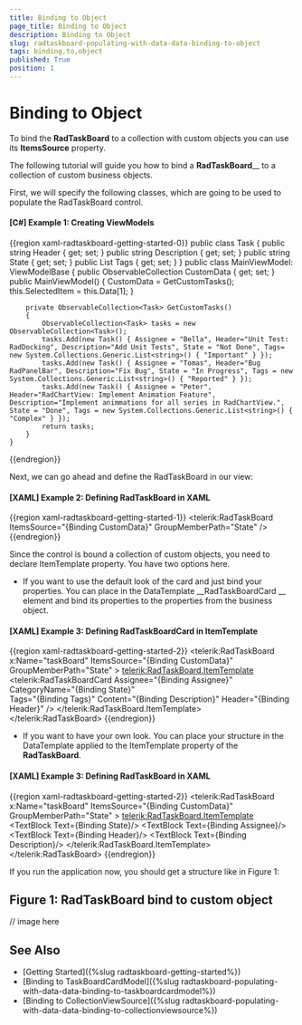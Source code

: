 ```yaml
---
title: Binding to Object
page_title: Binding to Object
description: Binding to Object
slug: radtaskboard-populating-with-data-data-binding-to-object
tags: binding,to,object
published: True
position: 1
---
```


# Binding to Object

To bind the __RadTaskBoard__ to a collection with custom objects you can use its __ItemsSource__ property. 

The following tutorial will guide you how to bind a __RadTaskBoard____ to a collection of custom business objects.

First, we will specify the following classes, which are going to be used to populate the RadTaskBoard control.

#### __[C#] Example 1:  Creating ViewModels__
{{region xaml-radtaskboard-getting-started-0}}
    public class Task
    {
        public string Header { get; set; }
        public string Description { get; set; }
        public string State { get; set; }
		public List<string> Tags { get; set; }
    }
	public  class MainViewModel: ViewModelBase
    {
        public ObservableCollection<Task> CustomData { get; set; }
        public MainViewModel()
        {
            CustomData = GetCustomTasks();
            this.SelectedItem = this.Data[1];
        }

        private ObservableCollection<Task> GetCustomTasks()
        {
            ObservableCollection<Task> tasks = new ObservableCollection<Task>();
            tasks.Add(new Task() { Assignee = "Bella", Header="Unit Test: RadDocking", Description="Add Unit Tests", State = "Not Done", Tags= new System.Collections.Generic.List<string>() { "Important" } });
            tasks.Add(new Task() { Assignee = "Tomas", Header="Bug RadPanelBar", Description="Fix Bug", State = "In Progress", Tags = new System.Collections.Generic.List<string>() { "Reported" } });
            tasks.Add(new Task() { Assignee = "Peter", Header="RadChartView: Implement Animation Feature", Description="Implement animmations for all series in RadChartView.", State = "Done", Tags = new System.Collections.Generic.List<string>() { "Complex" } });
            return tasks;
        }
    }	
{{endregion}}

Next, we can go ahead and define the RadTaskBoard in our view:

#### __[XAML] Example 2: Defining RadTaskBoard in XAML__
{{region xaml-radtaskboard-getting-started-1}}
    <telerik:RadTaskBoard ItemsSource="{Binding CustomData}" 
                        GroupMemberPath="State" />
{{endregion}}

Since the control is bound a collection of custom objects, you need to declare ItemTemplate property. You have two options here. 

* If you want to use the default look of the card and just bind your properties. You can place in the DataTemplate __RadTaskBoardCard __ element and bind its properties to the properties from the business object.

#### __[XAML] Example 3: Defining RadTaskBoardCard in ItemTemplate__
{{region xaml-radtaskboard-getting-started-2}}
    <telerik:RadTaskBoard x:Name="taskBoard" ItemsSource="{Binding CustomData}" GroupMemberPath="State"  >
		<telerik:RadTaskBoard.ItemTemplate>
			<DataTemplate>
				<telerik:RadTaskBoardCard Assignee="{Binding Assignee}" 
										 CategoryName="{Binding State}"  
										 Tags="{Binding Tags}" 
										 Content="{Binding Description}"
										 Header="{Binding Header}"  />
			</DataTemplate>
		</telerik:RadTaskBoard.ItemTemplate>
	</telerik:RadTaskBoard>
{{endregion}}

* If you want to have your own look. You can place your structure in the DataTemplate applied to the ItemTemplate property of the __RadTaskBoard__.

#### __[XAML] Example 3: Defining RadTaskBoard in XAML__
{{region xaml-radtaskboard-getting-started-2}}
    <telerik:RadTaskBoard x:Name="taskBoard" ItemsSource="{Binding CustomData}" GroupMemberPath="State"  >
		<telerik:RadTaskBoard.ItemTemplate>
			<DataTemplate>
				<StackPanel>
					<TextBlock Text={Binding State}/>
					<TextBlock Text={Binding Assignee}/>
					<TextBlock Text={Binding Header}/>
					<TextBlock Text={Binding Description}/>
				</StackPanel>
			</DataTemplate>
		</telerik:RadTaskBoard.ItemTemplate>
	</telerik:RadTaskBoard>
{{endregion}}

If you run the application now, you should get a structure like in Figure 1:

## Figure 1: RadTaskBoard bind to custom object 
// image here

## See Also
 * [Getting Started]({%slug radtaskboard-getting-started%})
 * [Binding to TaskBoardCardModel]({%slug radtaskboard-populating-with-data-data-binding-to-taskboardcardmodel%})
 * [Binding to CollectionViewSource]({%slug radtaskboard-populating-with-data-data-binding-to-collectionviewsource%})